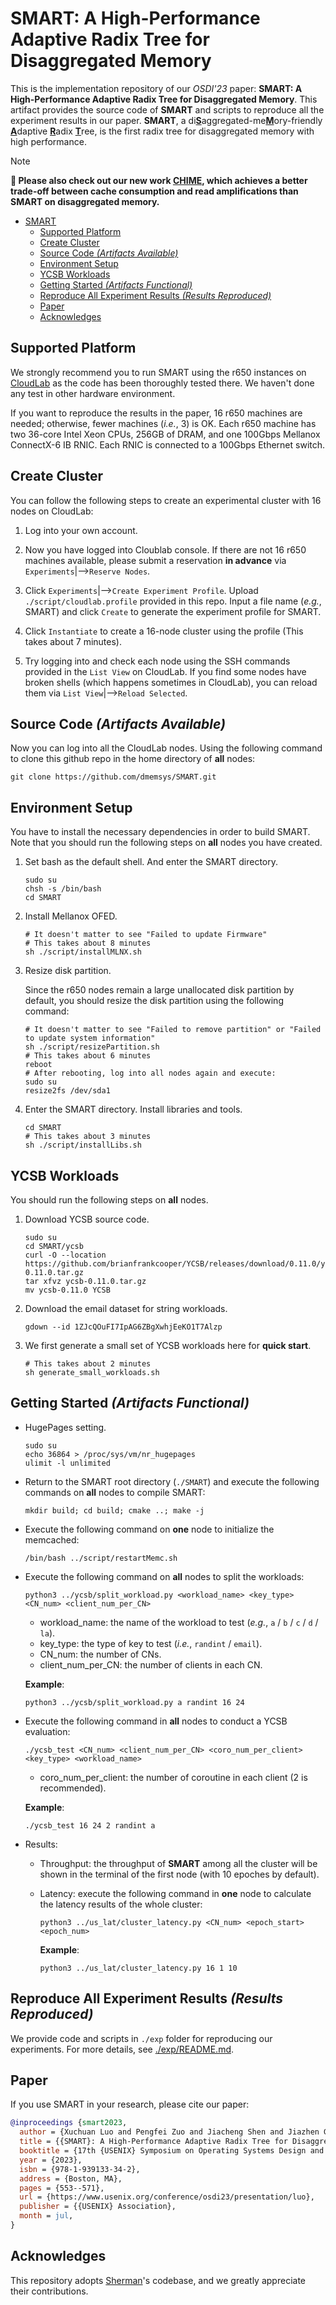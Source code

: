 # SMART: A High-Performance Adaptive Radix Tree for Disaggregated Memory

This is the implementation repository of our *OSDI'23* paper: **SMART: A High-Performance Adaptive Radix Tree for Disaggregated Memory**.
This artifact provides the source code of **SMART** and scripts to reproduce all the experiment results in our paper.
**SMART**, a di<u>**S**</u>aggregated-me<u>**M**</u>ory-friendly <u>**A**</u>daptive <u>**R**</u>adix <u>**T**</u>ree, is the first radix tree for disaggregated memory with high performance.

> [!NOTE]  
> **📢 Please also check out our new work [CHIME](https://github.com/dmemsys/CHIME), which achieves a better trade-off between cache consumption and read amplifications than SMART on disaggregated memory.**

- [SMART](#smart-a-high-performance-adaptive-radix-tree-for-disaggregated-memory)
  * [Supported Platform](#supported-platform)
  * [Create Cluster](#create-cluster)
  * [Source Code *(Artifacts Available)*](#source-code-artifacts-available)
  * [Environment Setup](#environment-setup)
  * [YCSB Workloads](#ycsb-workloads)
  * [Getting Started *(Artifacts Functional)*](#getting-started-artifacts-functional)
  * [Reproduce All Experiment Results *(Results Reproduced)*](#reproduce-all-experiment-results-results-reproduced)
  * [Paper](#paper)
  * [Acknowledges](#acknowledges)


## Supported Platform
We strongly recommend you to run SMART using the r650 instances on [CloudLab](https://www.cloudlab.us/) as the code has been thoroughly tested there.
We haven't done any test in other hardware environment.

If you want to reproduce the results in the paper, 16 r650 machines are needed; otherwise, fewer machines (*i.e.*, 3) is OK.
Each r650 machine has two 36-core Intel Xeon CPUs, 256GB of DRAM, and one 100Gbps Mellanox ConnectX-6 IB RNIC. Each RNIC is connected to a 100Gbps Ethernet switch.


## Create Cluster

You can follow the following steps to create an experimental cluster with 16 nodes on CloudLab:

1) Log into your own account.

2) Now you have logged into Cloublab console. If there are not 16 r650 machines available, please submit a reservation **in advance** via `Experiments`|-->`Reserve Nodes`.

3) Click `Experiments`|-->`Create Experiment Profile`. Upload `./script/cloudlab.profile` provided in this repo.
Input a file name (*e.g.*, SMART) and click `Create` to generate the experiment profile for SMART.

4) Click `Instantiate` to create a 16-node cluster using the profile (This takes about 7 minutes).

5) Try logging into and check each node using the SSH commands provided in the `List View` on CloudLab. If you find some nodes have broken shells (which happens sometimes in CloudLab), you can reload them via `List View`|-->`Reload Selected`.


## Source Code *(Artifacts Available)*
Now you can log into all the CloudLab nodes. Using the following command to clone this github repo in the home directory of **all** nodes:
```shell
git clone https://github.com/dmemsys/SMART.git
```


## Environment Setup

You have to install the necessary dependencies in order to build SMART.
Note that you should run the following steps on **all** nodes you have created.

1) Set bash as the default shell. And enter the SMART directory.
    ```shell
    sudo su
    chsh -s /bin/bash
    cd SMART
    ```

2) Install Mellanox OFED.
    ```shell
    # It doesn't matter to see "Failed to update Firmware"
    # This takes about 8 minutes
    sh ./script/installMLNX.sh
    ```

3) Resize disk partition.

    Since the r650 nodes remain a large unallocated disk partition by default, you should resize the disk partition using the following command:
    ```shell
    # It doesn't matter to see "Failed to remove partition" or "Failed to update system information"
    sh ./script/resizePartition.sh
    # This takes about 6 minutes
    reboot
    # After rebooting, log into all nodes again and execute:
    sudo su
    resize2fs /dev/sda1
    ```

4) Enter the SMART directory. Install libraries and tools.
    ```shell
    cd SMART
    # This takes about 3 minutes
    sh ./script/installLibs.sh
    ```


## YCSB Workloads

You should run the following steps on **all** nodes.

1) Download YCSB source code.
    ```shell
    sudo su
    cd SMART/ycsb
    curl -O --location https://github.com/brianfrankcooper/YCSB/releases/download/0.11.0/ycsb-0.11.0.tar.gz
    tar xfvz ycsb-0.11.0.tar.gz
    mv ycsb-0.11.0 YCSB
    ```
2) Download the email dataset for string workloads.
    ```shell
    gdown --id 1ZJcQOuFI7IpAG6ZBgXwhjEeKO1T7Alzp
    ```

3) We first generate a small set of YCSB workloads here for **quick start**.
    ```shell
    # This takes about 2 minutes
    sh generate_small_workloads.sh
    ```


## Getting Started *(Artifacts Functional)*

* HugePages setting.
    ```shell
    sudo su
    echo 36864 > /proc/sys/vm/nr_hugepages
    ulimit -l unlimited
    ```

* Return to the SMART root directory (`./SMART`) and execute the following commands on **all** nodes to compile SMART:
    ```shell
    mkdir build; cd build; cmake ..; make -j
    ```

* Execute the following command on **one** node to initialize the memcached:
    ```shell
    /bin/bash ../script/restartMemc.sh
    ```

* Execute the following command on **all** nodes to split the workloads:
    ```shell
    python3 ../ycsb/split_workload.py <workload_name> <key_type> <CN_num> <client_num_per_CN>
    ```
    * workload_name: the name of the workload to test (*e.g.*, `a` / `b` / `c` / `d` / `la`).
    * key_type: the type of key to test (*i.e.*, `randint` / `email`).
    * CN_num: the number of CNs.
    * client_num_per_CN: the number of clients in each CN.

    **Example**:
    ```shell
    python3 ../ycsb/split_workload.py a randint 16 24
    ```

* Execute the following command in **all** nodes to conduct a YCSB evaluation:
    ```shell
    ./ycsb_test <CN_num> <client_num_per_CN> <coro_num_per_client> <key_type> <workload_name>
    ```
    * coro_num_per_client: the number of coroutine in each client (2 is recommended).

    **Example**:
    ```shell
    ./ycsb_test 16 24 2 randint a
    ```

* Results:
    * Throughput: the throughput of **SMART** among all the cluster will be shown in the terminal of the first node (with 10 epoches by default).
    * Latency: execute the following command in **one** node to calculate the latency results of the whole cluster:
        ```shell
        python3 ../us_lat/cluster_latency.py <CN_num> <epoch_start> <epoch_num>
        ```

        **Example**:
        ```shell
        python3 ../us_lat/cluster_latency.py 16 1 10
        ```

## Reproduce All Experiment Results *(Results Reproduced)*
We provide code and scripts in `./exp` folder for reproducing our experiments. For more details, see [./exp/README.md](./exp).

## Paper
If you use SMART in your research, please cite our paper:
```bibtex
@inproceedings {smart2023,
  author = {Xuchuan Luo and Pengfei Zuo and Jiacheng Shen and Jiazhen Gu and Xin Wang and Michael R. Lyu and Yangfan Zhou},
  title = {{SMART}: A High-Performance Adaptive Radix Tree for Disaggregated Memory},
  booktitle = {17th {USENIX} Symposium on Operating Systems Design and Implementation ({OSDI} 23)},
  year = {2023},
  isbn = {978-1-939133-34-2},
  address = {Boston, MA},
  pages = {553--571},
  url = {https://www.usenix.org/conference/osdi23/presentation/luo},
  publisher = {{USENIX} Association},
  month = jul,
}
```

## Acknowledges
This repository adopts [Sherman](https://github.com/thustorage/Sherman)'s codebase, and we greatly appreciate their contributions.
